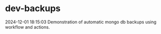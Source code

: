 # dev-backups
2024-12-01 18:15:03 Demonstration of automatic mongo db backups using workflow and actions.
